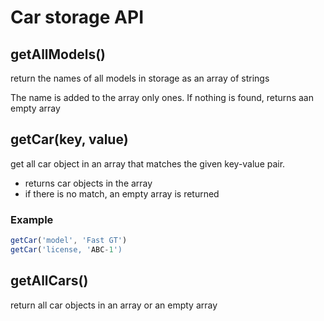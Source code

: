 # Car storage API

## **getAllModels()**

return the names of all models in storage as an array of strings

The name is added to the array only ones. If nothing is found, returns aan empty array

## **getCar(key, value)**

get all car object in an array that matches the given key-value pair.

- returns car objects in the array
- if there is no match, an empty array is returned

### Example

```js
getCar('model', 'Fast GT')
getCar('license, 'ABC-1')
```

## **getAllCars()**

return all car objects in an array or an empty array

